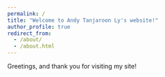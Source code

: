 ```yaml
---
permalink: /
title: "Welcome to Andy Tanjaroon Ly's website!"
author_profile: true
redirect_from: 
  - /about/
  - /about.html
---
```


Greetings, and thank you for visiting my site!

 
